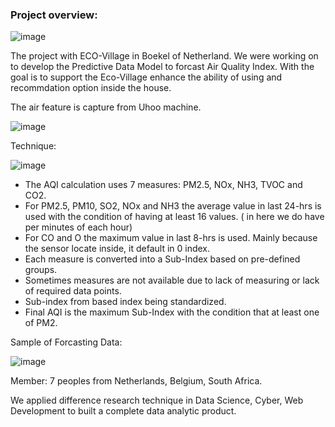 ### Project overview: 

![image](https://user-images.githubusercontent.com/50198601/212082232-d1fcb701-0cd0-4f5e-99aa-02a5963d0316.png)

The project with ECO-Village in Boekel of Netherland. We were working on to develop the Predictive Data Model to forcast Air Quality Index. With the goal is to support the Eco-Village enhance the ability of using and recommdation option inside the house. 

The air feature is capture from Uhoo machine.

![image](https://user-images.githubusercontent.com/50198601/212082483-52bed104-4d35-4533-bab7-56f1de7c9b30.png)

Technique: 

![image](https://user-images.githubusercontent.com/50198601/212082858-ed028c22-8759-4771-8f95-cd62fa065527.png)

- The AQI calculation uses 7 measures: PM2.5, NOx, NH3, TVOC and CO2.
- For PM2.5, PM10, SO2, NOx and NH3 the average value in last 24-hrs is used with the condition of having at least 16 values. ( in here we do have per minutes of each hour)
- For CO and O the maximum value in last 8-hrs is used. Mainly because the sensor locate inside, it default in 0 index.
- Each measure is converted into a Sub-Index based on pre-defined groups.
- Sometimes measures are not available due to lack of measuring or lack of required data points.
- Sub-index from based index being standardized.
- Final AQI is the maximum Sub-Index with the condition that at least one of PM2.


Sample of Forcasting Data: 

![image](https://user-images.githubusercontent.com/50198601/212080139-5cfc3101-eac0-402e-82d1-df51795ec608.png)

Member: 7 peoples from Netherlands, Belgium, South Africa. 

We applied difference research technique in Data Science, Cyber, Web Development to built a complete data analytic product. 
